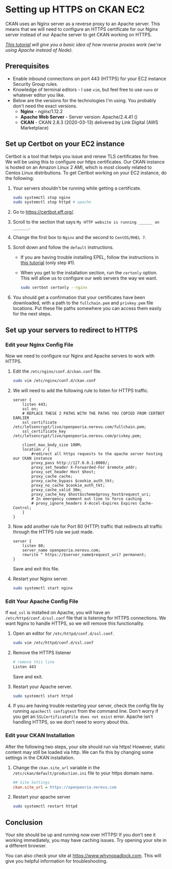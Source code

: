 # Setting up HTTPS on CKAN EC2

CKAN uses an Nginx server as a reverse proxy to an Apache server. This means that we will need to configure an HTTPS certificate for our Nginx server instead of our Apache server to get CKAN working on HTTPS.

*[This tutorial](https://www.youtube.com/watch?v=ng5DsxYp-Bk) will give you a basic idea of how reverse proxies work (we're using Apache instead of Node).*

## Prerequisites

- Enable inbound connections on port 443 (HTTPS) for your EC2 instance Security Group rules.
- Knowledge of terminal editors - I use `vim`, but feel free to use `nano` or whatever editor you like.
- Below are the versions for the technologies I'm using. You probably don't need the exact versions.
  - **Nginx** - nginx/1.12.2
  - **Apache Web Server** - Server version: Apache/2.4.41 ()
  - **CKAN** - CKAN 2.8.3 (2020-03-13) delivered by Link Digital (AWS Marketplace)

## Set up Certbot on your EC2 instance

Certbot is a tool that helps you issue and renew TLS certificates for free. We will be using this to configure our https certificates. Our CKAN instance is hosted on an Amazon Linux 2 AMI, which is most closely related to Centos Linux distributions. To get Certbot working on your EC2 instance, do the following:

1. Your servers shouldn't be running while getting a certificate.

   ```bash
   sudo systemctl stop nginx
   sudo systemctl stop httpd # apache
   ```

2. Go to https://certbot.eff.org/.

3. Scroll to the section that says `My HTTP website is running ______ on _______`.

4. Change the first box to `Nginx` and the second to `CentOS/RHEL 7`.

5. Scroll down and follow the `default` instructions.

   - If you are having trouble installing EPEL, follow the instructions in [this tutorial](https://docs.aws.amazon.com/AWSEC2/latest/UserGuide/SSL-on-amazon-linux-2.html#prepare) (only step #1).

   - When you get to the installation section, run the `certonly` option. This will allow us to configure our web servers the way we want.

     ```bash
     sudo certbot certonly --nginx
     ```

6. You should get a confirmation that your certificates have been downloaded, with a path to the `fullchain.pem` and `privkey.pem` file locations. Put these file paths somewhere you can access them easily for the next steps.


## Set up your servers to redirect to HTTPS

### Edit your Nginx Config File

Now we need to configure our Nginx and Apache servers to work with HTTPS.

1. Edit the `/etc/nginx/conf.d/ckan.conf` file.

   ```bash
   sudo vim /etc/nginx/conf.d/ckan.conf
   ```

2. We will need to add the following rule to listen for HTTPS traffic.

   ```nginx
   server {
       listen 443;
       ssl on;
       # REPLACE THESE 2 PATHS WITH THE PATHS YOU COPIED FROM CERTBOT EARLIER
       ssl_certificate /etc/letsencrypt/live/openpeoria.nerevu.com/fullchain.pem;
       ssl_certificate_key /etc/letsencrypt/live/openpeoria.nerevu.com/privkey.pem;

       client_max_body_size 100M;
       location / {
           #redirect all https requests to the apache server hosting our CKAN instance
           proxy_pass http://127.0.0.1:8000/;
           proxy_set_header X-Forwarded-For $remote_addr;
           proxy_set_header Host $host;
           proxy_cache cache;
           proxy_cache_bypass $cookie_auth_tkt;
           proxy_no_cache $cookie_auth_tkt;
           proxy_cache_valid 30m;
           proxy_cache_key $host$scheme$proxy_host$request_uri;
           # In emergency comment out line to force caching
           # proxy_ignore_headers X-Accel-Expires Expires Cache-Control;
       }
   }
   ```

3. Now add another rule for Port 80 (HTTP) traffic that redirects all traffic through the HTTPS rule we just made.

   ```nginx
   server {
       listen 80;
       server_name openpeoria.nerevu.com;
       rewrite ^ https://$server_name$request_uri? permanent;
   }
   ```

   Save and exit this file.

4. Restart your Nginx server.

   ```bash
   sudo systemctl start nginx
   ```

### Edit Your Apache Config File

If `mod_ssl` is installed on Apache, you will have an `/etc/httpd/conf.d/ssl.conf` file that is listening for HTTPS connections. We want Nginx to handle HTTPS, so we will remove this functionality.

1. Open an editor for `/etc/httpd/conf.d/ssl.conf`.

   ```bash
   sudo vim /etc/httpd/conf.d/ssl.conf
   ```

2. Remove the HTTPS listener

   ```bash
   # remove this line
   Listen 443
   ```

   Save and exit.

3. Restart your Apache server.

   ```bash
   sudo systemctl start httpd
   ```

4. If you are having trouble restarting your server, check the config file by running `apachectl configtest` from the command line. Don't worry if you get an `SSLCertificateFile does not exist` error. Apache isn't handling HTTPS, so we don't need to worry about this.

### Edit your CKAN Installation

After the following two steps, your site should run via https! However, static content may still be loaded via http. We can fix this by changing some settings in the CKAN installation.

1. Change the `ckan.site_url` variable in the `/etc/ckan/default/production.ini` file to your https domain name.

   ```ini
   ## Site Settings
   ckan.site_url = https://openpeoria.nerevu.com
   ```

2. Restart your apache server

   ```bash
   sudo systemctl restart httpd
   ```

## Conclusion

Your site should be up and running now over HTTPS! If you don't see it working immediately, you may have caching issues. Try opening your site in a different browser.

You can also check your site at https://www.whynopadlock.com. This will give you helpful information for troubleshooting.
